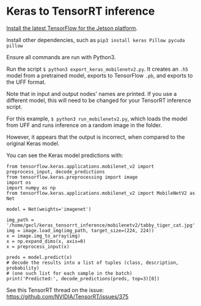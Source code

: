 # Keras to TensorRT inference

[Install the latest TensorFlow for the Jetson platform](https://docs.nvidia.com/deeplearning/frameworks/install-tf-jetson-platform/).

Install other dependencies, such as `pip3 install keras Pillow pycuda pillow`

Ensure all commands are run with Python3.

Run the script `$ python3 export_keras_mobilenetv2.py`.  It creates an `.h5` model from a pretrained model, exports to TensorFlow `.pb`, and exports to the UFF format.

Note that in input and output nodes' names are printed.  If you use a different model, this will need to be changed for your TensorRT inference script.

For this example, `$ python3 run_mobilenetv2.py`, which loads the model from UFF and runs inference on a random image in the folder.

However, it appears that the output is incorrect, when compared to the original Keras model.

You can see the Keras model predictions with:

```
from tensorflow.keras.applications.mobilenet_v2 import preprocess_input, decode_predictions
from tensorflow.keras.preprocessing import image
import os
import numpy as np
from tensorflow.keras.applications.mobilenet_v2 import MobileNetV2 as Net

model = Net(weights='imagenet')

img_path = '/home/gecl/keras_tensorrt_inference/mobilenetv2/tabby_tiger_cat.jpg'
img = image.load_img(img_path, target_size=(224, 224))
x = image.img_to_array(img)
x = np.expand_dims(x, axis=0)
x = preprocess_input(x)

preds = model.predict(x)
# decode the results into a list of tuples (class, description, probability)
# (one such list for each sample in the batch)
print('Predicted:', decode_predictions(preds, top=3)[0])
```

See this TensorRT thread on the issue:
https://github.com/NVIDIA/TensorRT/issues/375
